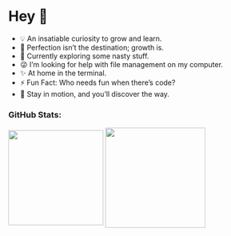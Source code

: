 # Hey 👋

- 💡 An insatiable curiosity to grow and learn.
- 🔭 Perfection isn’t the destination; growth is.
- 🌱 Currently exploring some nasty stuff.
- 😜 I’m looking for help with file management on my computer.
- ✨ At home in the terminal.
- ⚡ Fun Fact: Who needs fun when there’s code?
- 📧 Stay in motion, and you’ll discover the way.

### GitHub Stats:

<a href="https://github.com/Hashir-Akbar"><span><img height=190 align="center" src="https://github-readme-stats.vercel.app/api?username=Hashir-Akbar&rank_icon=github" /></span></a>
<a href="https://github.com/Hashir-Akbar"><span><img height=200 align="center" src="https://github-readme-stats.vercel.app/api/top-langs?username=Hashir-Akbar&layout=compact&langs_count=8&card_width=300" /></span></a>
